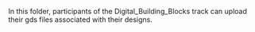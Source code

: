 In this folder, participants of the Digital_Building_Blocks track can upload their gds files associated with their designs.

